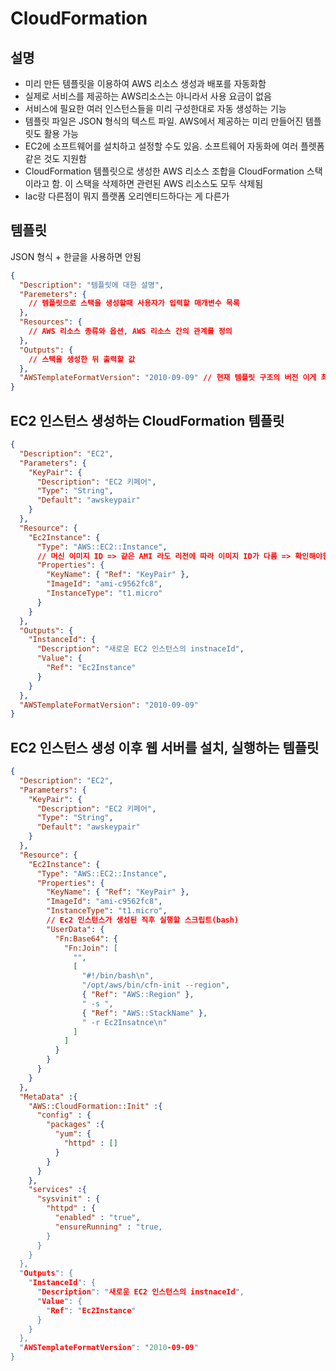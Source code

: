 # CloudFormation

## 설명

- 미리 만든 템플릿을 이용하여 AWS 리소스 생성과 배포를 자동화함
- 실제로 서비스를 제공하는 AWS리소스는 아니라서 사용 요금이 없음
- 서비스에 필요한 여러 인스턴스들을 미리 구성한대로 자동 생성하는 기능
- 템플릿 파일은 JSON 형식의 텍스트 파일. AWS에서 제공하는 미리 만들어진 템플릿도 활용 가능
- EC2에 소프트웨어를 설치하고 설정할 수도 있음. 소프트웨어 자동화에 여러 플렛폼같은 것도 지원함
- CloudFormation 템플릿으로 생성한 AWS 리소스 조합을 CloudFormation 스택이라고 함. 이 스택을 삭제하면 관련된 AWS 리소스도 모두 삭제됨
- Iac랑 다른점이 뭐지 플랫폼 오리엔티드하다는 게 다른가

## 템플릿

JSON 형식 + 한글을 사용하면 안됨

```json
{
  "Description": "템플릿에 대한 설명",
  "Paremeters": {
    // 템플릿으로 스택을 생성할때 사용자가 입력할 매개변수 목록
  },
  "Resources": {
    // AWS 리소스 종류와 옵션, AWS 리소스 간의 관계를 정의
  },
  "Outputs": {
    // 스택을 생성한 뒤 출력할 값
  },
  "AWSTemplateFormatVersion": "2010-09-09" // 현재 템플릿 구조의 버전 이게 최신버전
}
```

## EC2 인스턴스 생성하는 CloudFormation 템플릿

```json
{
  "Description": "EC2",
  "Parameters": {
    "KeyPair": {
      "Description": "EC2 키페어",
      "Type": "String",
      "Default": "awskeypair"
    }
  },
  "Resource": {
    "Ec2Instance": {
      "Type": "AWS::EC2::Instance",
      // 머신 이미지 ID => 같은 AMI 라도 리전에 따라 이미지 ID가 다름 => 확인해야함
      "Properties": {
        "KeyName": { "Ref": "KeyPair" },
        "ImageId": "ami-c9562fc8",
        "InstanceType": "t1.micro"
      }
    }
  },
  "Outputs": {
    "InstanceId": {
      "Description": "새로운 EC2 인스턴스의 instnaceId",
      "Value": {
        "Ref": "Ec2Instance"
      }
    }
  },
  "AWSTemplateFormatVersion": "2010-09-09"
}
```

## EC2 인스턴스 생성 이후 웹 서버를 설치, 실행하는 템플릿

```json
{
  "Description": "EC2",
  "Parameters": {
    "KeyPair": {
      "Description": "EC2 키페어",
      "Type": "String",
      "Default": "awskeypair"
    }
  },
  "Resource": {
    "Ec2Instance": {
      "Type": "AWS::EC2::Instance",
      "Properties": {
        "KeyName": { "Ref": "KeyPair" },
        "ImageId": "ami-c9562fc8",
        "InstanceType": "t1.micro",
        // Ec2 인스턴스가 생성된 직후 실행할 스크립트(bash)
        "UserData": {
          "Fn:Base64": {
            "Fn:Join": [
              "",
              [
                "#!/bin/bash\n",
                "/opt/aws/bin/cfn-init --region",
                { "Ref": "AWS::Region" },
                " -s ",
                { "Ref": "AWS::StackName" },
                " -r Ec2Insatnce\n"
              ]
            ]
          }
        }
      }
    }
  },
  "MetaData" :{
    "AWS::CloudFormation::Init" :{
      "config" : {
        "packages" :{
          "yum": {
            "httpd" : []
          }
        }
      }
    },
    "services" :{
      "sysvinit" : {
        "httpd" : {
          "enabled" : "true",
          "ensureRunning" : "true,
        }
      }
    }
  },
  "Outputs": {
    "InstanceId": {
      "Description": "새로운 EC2 인스턴스의 instnaceId",
      "Value": {
        "Ref": "Ec2Instance"
      }
    }
  },
  "AWSTemplateFormatVersion": "2010-09-09"
}
```
